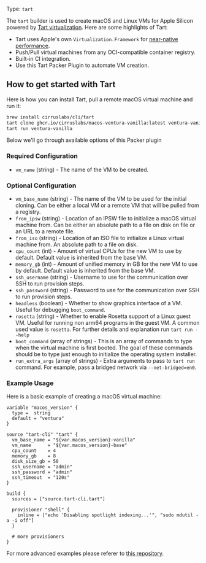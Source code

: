 Type: `tart`

The `tart` builder is used to create macOS and Linux VMs for Apple Silicon powered by [Tart virtualization](https://github.com/cirruslabs/tart).
Here are some highlights of Tart:

* Tart uses Apple's own `Virtualization.Framework` for [near-native performance](https://browser.geekbench.com/v5/cpu/compare/14966395?baseline=14966339).
* Push/Pull virtual machines from any OCI-compatible container registry.
* Built-in CI integration.
* Use this Tart Packer Plugin to automate VM creation.

## How to get started with Tart

Here is how you can install Tart, pull a remote macOS virtual machine and run it:

```bash
brew install cirruslabs/cli/tart
tart clone ghcr.io/cirruslabs/macos-ventura-vanilla:latest ventura-vanilla
tart run ventura-vanilla
```

Below we'll go through available options of this Packer plugin

<!-- Builder Configuration Fields -->

### Required Configuration

- `vm_name` (string) - The name of the VM to be created.

### Optional Configuration

- `vm_base_name` (string) - The name of the VM to be used for the initial cloning. Can be either a local VM or a remote VM that will be pulled from a registry.
- `from_ipsw` (string) - Location of an IPSW file to initialize a macOS virtual machine from. Can be either an absolute path to a file on disk on file or an URL to a remote file.
- `from_iso` (string) - Location of an ISO file to initialize a Linux virtual machine from. An absolute path to a file on disk.
- `cpu_count` (int) - Amount of virtual CPUs for the new VM to use by default. Default value is inherited from the base VM.
- `memory_gb` (int) - Amount of unified memory in GB for the new VM to use by default. Default value is inherited from the base VM.
- `ssh_username` (string) - Username to use for the communication over SSH to run provision steps.
- `ssh_password` (string) - Password to use for the communication over SSH to run provision steps.
- `headless` (boolean) - Whether to show graphics interface of a VM. Useful for debugging `boot_command`.
- `rosetta` (string) - Whether to enable Rosetta support of a Linux guest VM. Useful for running non arm64 programs in the guest VM. A common used value is `rosetta`. For further details and explanation run `tart run --help`
- `boot_command` (array of strings) - This is an array of commands to type when the virtual machine is first booted. The goal of these commands should be to type just enough to initialize the operating system installer.
- `run_extra_args` (array of strings) - Extra arguments to pass to `tart run` command. For example, pass a bridged network via `--net-bridged=en0`.

### Example Usage

Here is a basic example of creating a macOS virtual machine:

```hcl
variable "macos_version" {
  type =  string
  default = "ventura"
}

source "tart-cli" "tart" {
  vm_base_name = "${var.macos_version}-vanilla"
  vm_name      = "${var.macos_version}-base"
  cpu_count    = 4
  memory_gb    = 8
  disk_size_gb = 50
  ssh_username = "admin"
  ssh_password = "admin"
  ssh_timeout  = "120s"
}

build {
  sources = ["source.tart-cli.tart"]

  provisioner "shell" {
    inline = ["echo 'Disabling spotlight indexing...'", "sudo mdutil -a -i off"]
  }

  # more provisioners
}
```

For more advanced examples please referer to [this repository](https://github.com/cirruslabs/macos-image-templates).
